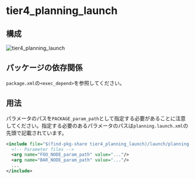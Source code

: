 # tier4_planning_launch

## 構成

![tier4_planning_launch](./planning_launch.drawio.svg)

## パッケージの依存関係

`package.xml`の`<exec_depend>`を参照してください。

## 用法

パラメータのパスを`PACKAGE_param_path`として指定する必要があることに注意してください。指定する必要のあるパラメータのパスは`planning.launch.xml`の先頭で記載されています。


```xml
<include file="$(find-pkg-share tier4_planning_launch)/launch/planning.launch.xml">
  <!-- Parameter files -->
  <arg name="FOO_NODE_param_path" value="..."/>
  <arg name="BAR_NODE_param_path" value="..."/>
  ...
</include>
```

